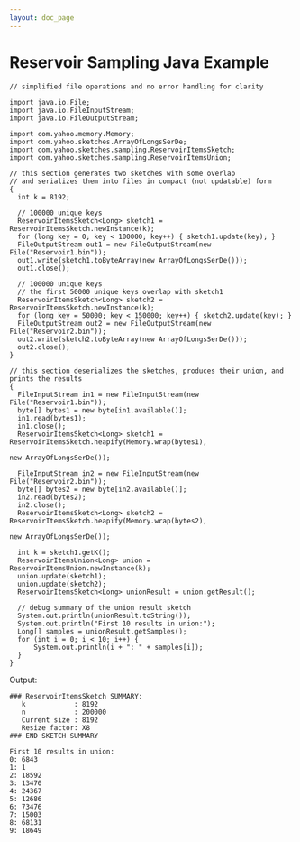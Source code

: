 ```yaml
---
layout: doc_page
---
```


# Reservoir Sampling Java Example

    // simplified file operations and no error handling for clarity

    import java.io.File;
    import java.io.FileInputStream;
    import java.io.FileOutputStream;

    import com.yahoo.memory.Memory;
    import com.yahoo.sketches.ArrayOfLongsSerDe;
    import com.yahoo.sketches.sampling.ReservoirItemsSketch;
    import com.yahoo.sketches.sampling.ReservoirItemsUnion;

    // this section generates two sketches with some overlap
    // and serializes them into files in compact (not updatable) form
    {
      int k = 8192;

      // 100000 unique keys
      ReservoirItemsSketch<Long> sketch1 = ReservoirItemsSketch.newInstance(k);
      for (long key = 0; key < 100000; key++) { sketch1.update(key); }
      FileOutputStream out1 = new FileOutputStream(new File("Reservoir1.bin"));
      out1.write(sketch1.toByteArray(new ArrayOfLongsSerDe()));
      out1.close();

      // 100000 unique keys
      // the first 50000 unique keys overlap with sketch1
      ReservoirItemsSketch<Long> sketch2 = ReservoirItemsSketch.newInstance(k);
      for (long key = 50000; key < 150000; key++) { sketch2.update(key); }
      FileOutputStream out2 = new FileOutputStream(new File("Reservoir2.bin"));
      out2.write(sketch2.toByteArray(new ArrayOfLongsSerDe()));
      out2.close();
    }

    // this section deserializes the sketches, produces their union, and prints the results
    {
      FileInputStream in1 = new FileInputStream(new File("Reservoir1.bin"));
      byte[] bytes1 = new byte[in1.available()];
      in1.read(bytes1);
      in1.close();
      ReservoirItemsSketch<Long> sketch1 = ReservoirItemsSketch.heapify(Memory.wrap(bytes1), 
                                                                        new ArrayOfLongsSerDe());

      FileInputStream in2 = new FileInputStream(new File("Reservoir2.bin"));
      byte[] bytes2 = new byte[in2.available()];
      in2.read(bytes2);
      in2.close();
      ReservoirItemsSketch<Long> sketch2 = ReservoirItemsSketch.heapify(Memory.wrap(bytes2),
                                                                        new ArrayOfLongsSerDe());

      int k = sketch1.getK();
      ReservoirItemsUnion<Long> union = ReservoirItemsUnion.newInstance(k);
      union.update(sketch1);
      union.update(sketch2);
      ReservoirItemsSketch<Long> unionResult = union.getResult();

      // debug summary of the union result sketch
      System.out.println(unionResult.toString());
      System.out.println("First 10 results in union:");
      Long[] samples = unionResult.getSamples();
      for (int i = 0; i < 10; i++) {
          System.out.println(i + ": " + samples[i]);
      }
    }

Output:

    ### ReservoirItemsSketch SUMMARY:
       k            : 8192
       n            : 200000
       Current size : 8192
       Resize factor: X8
    ### END SKETCH SUMMARY
    
    First 10 results in union:
    0: 6843
    1: 1
    2: 18592
    3: 13470
    4: 24367
    5: 12686
    6: 73476
    7: 15003
    8: 68131
    9: 18649
    
